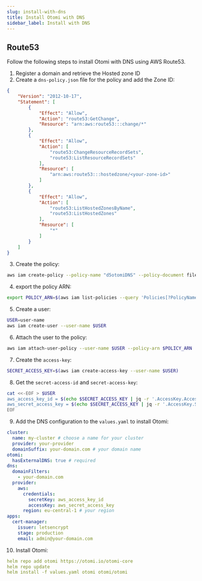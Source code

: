 ```yaml
---
slug: install-with-dns
title: Install Otomi with DNS
sidebar_label: Install with DNS
---
```


## Route53

Follow the following steps to install Otomi with DNS using AWS Route53.

1. Register a domain and retrieve the Hosted zone ID
2. Create a `dns-policy.json` file for the policy and add the Zone ID:

```json
{
    "Version": "2012-10-17",
    "Statement": [
        {
            "Effect": "Allow",
            "Action": "route53:GetChange",
            "Resource": "arn:aws:route53:::change/*"
        },
        {
            "Effect": "Allow",
            "Action": [
                "route53:ChangeResourceRecordSets",
                "route53:ListResourceRecordSets"
            ],
            "Resource": [
                "arn:aws:route53:::hostedzone/<your-zone-id>"
            ]
        },
        {
            "Effect": "Allow",
            "Action": [
                "route53:ListHostedZonesByName",
                "route53:ListHostedZones"
            ],
            "Resource": [
                "*"
            ]
        }
    ]
}
```

3. Create the policy:

```bash
aws iam create-policy --policy-name "d5otomiDNS" --policy-document file://dns-policy.json
```

4. export the policy ARN:

```bash
export POLICY_ARN=$(aws iam list-policies --query 'Policies[?PolicyName==`<policy-name>`].Arn' --output text)
```

5. Create a user:

```bash
USER=user-name
aws iam create-user --user-name $USER
```

6. Attach the user to the policy:

```bash
aws iam attach-user-policy --user-name $USER --policy-arn $POLICY_ARN
```

7. Create the `access-key`:

```bash
SECRET_ACCESS_KEY=$(aws iam create-access-key --user-name $USER)
```

8. Get the `secret-access-id` and `secret-access-key`:

```bash
cat <<-EOF > $USER
aws_access_key_id = $(echo $SECRET_ACCESS_KEY | jq -r '.AccessKey.AccessKeyId')
aws_secret_access_key = $(echo $SECRET_ACCESS_KEY | jq -r '.AccessKey.SecretAccessKey')
EOF
```

9. Add the DNS configuration to the `values.yaml` to install Otomi:

```yaml
cluster:
  name: my-cluster # choose a name for your cluster
  provider: your-provider
  domainSuffix: your-domain.com # your domain name
otomi:
  hasExternalDNS: true # required
dns:
  domainFilters: 
    - your-domain.com
  provider:
    aws:
      credentials:
        secretKey: aws_access_key_id
        accessKey: aws_secret_access_key
      region: eu-central-1 # your region
apps:
  cert-manager:
    issuer: letsencrypt
    stage: production
    email: admin@your-domain.com
```

10. Install Otomi:

```yaml
helm repo add otomi https://otomi.io/otomi-core
helm repo update
helm install -f values.yaml otomi otomi/otomi
```

